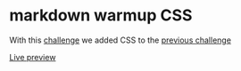 # markdown warmup CSS
With this [challenge](2.Exercise-Markdown-To-HTML-And-CSS.md) we added CSS to the [previous challenge](https://github.com/xandervdh/markdown-to-HTML)

[Live preview](https://xandervdh.github.io/markdown-warmup-css/)